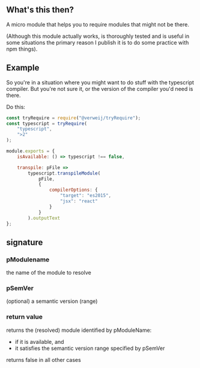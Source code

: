 ## What's this then?
A micro module that helps you to require modules that might not be there.

(Although this module actually works, is thoroughly tested and is
useful in some situations the primary reason I publish it is to 
do some practice with npm things).


## Example
So you're in a situation where you might want to do stuff with the 
typescript compiler. But you're not sure it, or the version of the
compiler you'd need is there.

Do this:

```javascript
const tryRequire = require("@verweij/tryRequire");
const typescript = tryRequire(
    "typescript",
    ">2"
);

module.exports = {
    isAvailable: () => typescript !== false,

    transpile: pFile =>
        typescript.transpileModule(
            pFile,
            {
                compilerOptions: {
                    "target": "es2015",
                    "jsx": "react"
                }
            }
        ).outputText
};
```

## signature
### pModulename
the name of the module to resolve

### pSemVer
(optional) a semantic version (range)

### return value
returns the (resolved) module identified by pModuleName:
- if it is available, and
- it satisfies the semantic version range specified by pSemVer

returns false in all other cases
